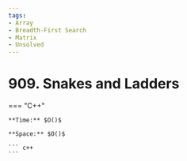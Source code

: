 ```yaml
---
tags:
- Array
- Breadth-First Search
- Matrix
- Unsolved
---
```



# 909. Snakes and Ladders

=== "C++"

    **Time:** $O()$

    **Space:** $O()$

    ``` c++
    ```
